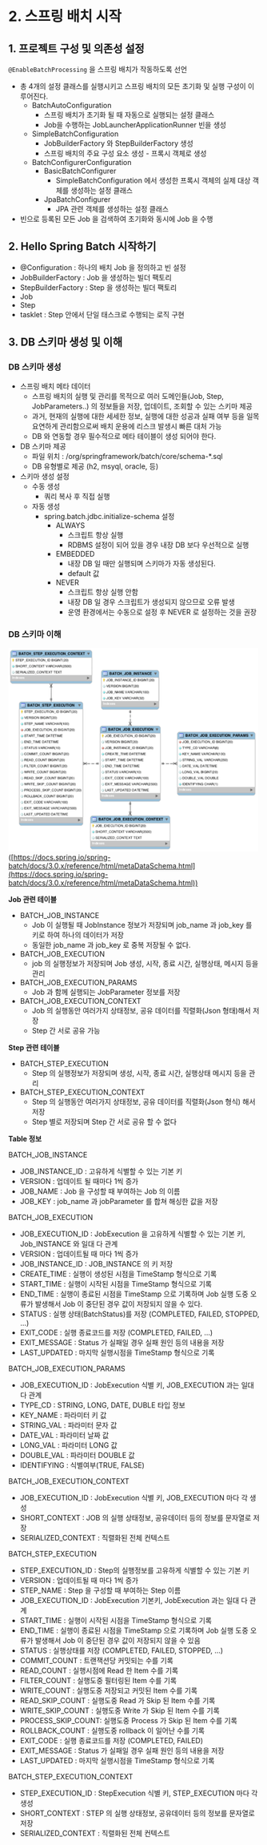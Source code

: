 # 2. 스프링 배치 시작
## 1. 프로젝트 구성 및 의존성 설정

`@EnableBatchProcessing` 을 스프링 배치가 작동하도록 선언

- 총 4개의 설정 클래스를 실행시키고 스프링 배치의 모든 초기화 및 실행 구성이 이루어진다.
    - BatchAutoConfiguration
        - 스프링 배치가 초기화 될 때 자동으로 실행되는 설정 클래스
        - Job을 수행하는 JobLauncherApplicationRunner 빈을 생성
    - SimpleBatchConfiguration
        - JobBuilderFactory 와 StepBuilderFactory 생성
        - 스프링 배치의 주요 구성 요소 생성 - 프록시 객체로 생성
    - BatchConfigurerConfiguration
        - BasicBatchConfigurer
            - SimpleBatchConfiguration 에서 생성한 프록시 객체의 실제 대상 객체를 생성하는 설정 클래스
        - JpaBatchConfigurer
            - JPA 관련 객체를 생성하는 설정 클래스
- 빈으로 등록된 모든 Job 을 검색하여 초기화와 동시에 Job 을 수행

## 2. Hello Spring Batch 시작하기
- @Configuration : 하나의 배치 Job 을 정의하고 빈 설정
- JobBuilderFactory : Job 을 생성하는 빌더 팩토리
- StepBuilderFactory : Step 을 생성하는 빌더 팩토리
- Job
- Step
- tasklet : Step 안에서 단일 태스크로 수행되는 로직 구현

## 3. DB 스키마 생성 및 이해
### DB 스키마 생성

- 스프링 배치 메타 데이터
    - 스프링 배치의 실행 및 관리를 목적으로 여러 도메인들(Job, Step, JobParameters..) 의 정보들을 저장, 업데이트, 조회할 수 있는 스키마 제공
    - 과거, 현재의 실행에 대한 세세한 정보, 실행에 대한 성공과 실패 여부 등을 일목요연하게 관리함으로써 배치 운용에 리스크 발생시 빠른 대처 가능
    - DB 와 연동할 경우 필수적으로 메타 테이블이 생성 되어야 한다.
- DB 스키마 제공
    - 파일 위치 : /org/springframework/batch/core/schema-*.sql
    - DB 유형별로 제공 (h2, msyql, oracle, 등)
- 스키마 생성 설정
    - 수동 생성
        - 쿼리 복사 후 직접 실행
    - 자동 생성
        - spring.batch.jdbc.initialize-schema 설정
            - ALWAYS
                - 스크립트 항상 실행
                - RDBMS 설정이 되어 있을 경우 내장 DB 보다 우선적으로 실행
            - EMBEDDED
                - 내장 DB 일 때만 실행되며 스키마가 자동 생성된다.
                - default 값
            - NEVER
                - 스크립트 항상 실행 안함
                - 내장 DB 일 경우 스크립트가 생성되지 않으므로 오류 발생
                - 운영 환경에서는 수동으로 설정 후 NEVER 로 설정하는 것을 권장


### DB 스키마 이해

<img src="/img/2.png" width="500px;"></br>
([https://docs.spring.io/spring-batch/docs/3.0.x/reference/html/metaDataSchema.html](https://docs.spring.io/spring-batch/docs/3.0.x/reference/html/metaDataSchema.html))

**Job 관련 테이블**

- BATCH_JOB_INSTANCE
    - Job 이 실행될 때 JobInstance 정보가 저장되며 job_name 과 job_key 를 키로 하여 하나의 데이터가 저장
    - 동일한 job_name 과 job_key  로 중복 저장될 수 없다.
- BATCH_JOB_EXECUTION
    - job 의 실행정보가 저장되며 Job 생성, 시작, 종료 시간, 실행상태, 메시지 등을 관리
- BATCH_JOB_EXECUTION_PARAMS
    - Job 과 함께 실행되는 JobParameter 정보를 저장
- BATCH_JOB_EXECUTION_CONTEXT
    - Job 의 실행동안 여러가지 상태정보, 공유 데이터를 직렬화(Json 형태)해서 저장
    - Step 간 서로 공유 가능

**Step 관련 테이블**

- BATCH_STEP_EXECUTION
    - Step 의 실행정보가 저장되며 생성, 시작, 종료 시간, 실행상태 메시지 등을 관리
- BATCH_STEP_EXECUTION_CONTEXT
    - Step 의 실행동안 여러가지 상태정보, 공유 데이터를 직렬화(Json 형식) 해서 저장
    - Step 별로 저장되며 Step 간 서로 공유 할 수 없다

**Table 정보**

BATCH_JOB_INSTANCE

- JOB_INSTANCE_ID : 고유하게 식별할 수 있는 기본 키
- VERSION : 업데이트 될 때마다 1씩 증가
- JOB_NAME : Job 을 구성할 때 부여하는 Job 의 이름
- JOB_KEY : job_name 과 jobParameter 를 합쳐 해싱한 값을 저장

BATCH_JOB_EXECUTION

- JOB_EXECUTION_ID : JobExecution 을 고유하게 식별할 수 있는 기본 키, Job_INSTANCE 와 일대 다 관계
- VERSION : 업데이트될 때 마다 1씩 증가
- JOB_INSTANCE_ID : JOB_INSTANCE 의 키 저장
- CREATE_TIME : 실행이 생성된 시점을 TimeStamp 형식으로 기록
- START_TIME : 실행이 시작된 시점을 TimeStamp 형식으로 기록
- END_TIME : 실행이 종료된 시점을 TimeStamp 으로 기록하며 Job 실행 도중 오류가 발생해서 Job 이 중단된 경우 값이 저장되지 않을 수 있다.
- STATUS : 실행 상태(BatchStatus)를 저장 (COMPLETED, FAILED, STOPPED, ...)
- EXIT_CODE : 실행 종료코드를 저장 (COMPLETED, FAILED, ...)
- EXIT_MESSAGE :  Status 가 실패일 경우 실패 원인 등의 내용을 저장
- LAST_UPDATED : 마지막 실행시점을 TimeStamp 형식으로 기록

BATCH_JOB_EXECUTION_PARAMS

- JOB_EXECUTION_ID : JobExecution 식별 키, JOB_EXECUTION 과는 일대다 관계
- TYPE_CD : STRING, LONG, DATE, DUBLE 타입 정보
- KEY_NAME : 파라미터 키 값
- STRING_VAL : 파라미터 문자 값
- DATE_VAL : 파라미터 날짜 값
- LONG_VAL : 파라미터 LONG 값
- DOUBLE_VAL : 파라미터 DOUBLE 값
- IDENTIFYING : 식별여부(TRUE, FALSE)

BATCH_JOB_EXECUTION_CONTEXT

- JOB_EXECUTION_ID : JobExecution 식별 키, JOB_EXECUTION 마다 각 생성
- SHORT_CONTEXT : JOB 의 실행 상태정보, 공유데이터 등의 정보를 문자열로 저장
- SERIALIZED_CONTEXT : 직렬화된 전체 컨텍스트

BATCH_STEP_EXECUTION

- STEP_EXECUTION_ID : Step의 실행정보를 고유하게 식별할 수 있는 기본 키
- VERSION : 업데이트될 때 마다 1씩 증가
- STEP_NAME : Step 을 구성할 때 부여하는 Step 이름
- JOB_EXECUTION_ID : JobExecution 기본키, JobExecution 과는 일대 다 관계
- START_TIME : 실행이 시작된 시점을 TimeStamp 형식으로 기록
- END_TIME : 실행이 종료된 시점을 TimeStamp 으로 기록하며 Job 실행 도중 오류가 발생해서 Job 이 중단된 경우 값이 저장되지 않을 수 있음
- STATUS : 실행상태를 저장 (COMPLETED, FAILED, STOPPED, ...)
- COMMIT_COUNT : 트랜잭션당 커밋되는 수를 기록
- READ_COUNT : 실행시점에 Read 한 Item 수를 기록
- FILTER_COUNT : 실행도중 필터링된 Item 수를 기록
- WRITE_COUNT : 실행도중 저장되고 커밋된 Item 수를 기록
- READ_SKIP_COUNT : 실행도중 Read 가 Skip 된 Item 수를 기록
- WRITE_SKIP_COUNT : 실행도중 Write 가 Skip 된 Item 수를 기록
- PROCESS_SKIP_COUNT: 실행도중 Process 가 Skip 된 Item 수를 기록
- ROLLBACK_COUNT : 실행도중 rollback 이 일어난 수를 기록
- EXIT_CODE : 실행 종료코드를 저장 (COMPLETED, FAILED)
- EXIT_MESSAGE : Status 가 실패일 경우 실패 원인 등의 내용을 저장
- LAST_UPDATED : 마지막 실행시점을 TimeStamp 형식으로 기록

BATCH_STEP_EXECUTION_CONTEXT

- STEP_EXECUTION_ID : StepExecution 식별 키, STEP_EXECUTION 마다 각 생성
- SHORT_CONTEXT : STEP 의 실행 상태정보, 공유데이터 등의 정보를 문자열로 저장
- SERIALIZED_CONTEXT : 직렬화된 전체 컨텍스트
